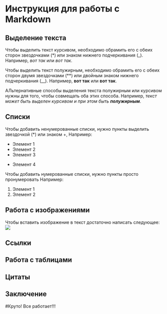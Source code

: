 # Инструкция для работы с Markdown

## Выделение текста

Чтобы выделить текст курсивом, необходимо обрамить его с обеих сторон звездочками (*) или знаком нижнего подчеркивания (_). Например, *вот так* или _вот так_.

Чтобы выделить текст полужирным, необходимо обрамить его с обеих сторон двумя звездочками (**) или двойным знаком нижнего подчеркивания (__). Например, **вот так** или __вот так__.

АЛьтернативные способы выделения текста полужирным или курсивом нужны для того, чтобы совмещать оба этих способа. Например, _текст может быть выделен курсивом и при этом быть **полужирным**_.

## Списки


Чтобы добавить ненумерованные списки, нужно пункты выделить звездочкой (*) или знаком +, Например:

* Элемент 1
* Элемент 2
* Элемент 3
+ Элемент 4


Чтобы добавить нумерованные списки, нужно пункты просто пронумеровать Например:

1. Элемент 1
2. Элемент 2


## Работа с изображениями

Чтобы вставить изображение в текст достаточно написать следующее:
![](marvel-marvel-krasnyy-fon-red.jpg)




## Ссылки



## Работа с таблицами

## Цитаты

## Заключение

#Круто! Все работает!!!
